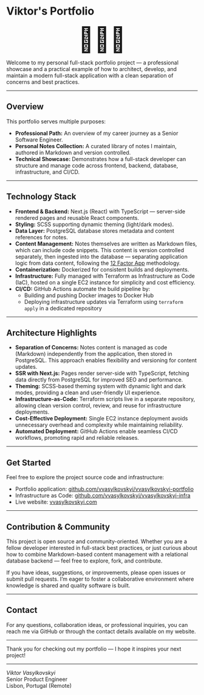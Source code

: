 # Viktor's Portfolio

<div style="display: flex; justify-content: center; font-size: 4rem;">🚀🚀🚀</div>

Welcome to my personal full-stack portfolio project — a professional showcase and a practical example of how to architect, develop, and maintain a modern full-stack application with a clean separation of concerns and best practices.

---

## Overview

This portfolio serves multiple purposes:

- **Professional Path:** An overview of my career journey as a Senior Software Engineer.
- **Personal Notes Collection:** A curated library of notes I maintain, authored in Markdown and version controlled.
- **Technical Showcase:** Demonstrates how a full-stack developer can structure and manage code across frontend, backend, database, infrastructure, and CI/CD.

---

## Technology Stack

- **Frontend & Backend:** Next.js (React) with TypeScript — server-side rendered pages and reusable React components.
- **Styling:** SCSS supporting dynamic theming (light/dark modes).
- **Data Layer:** PostgreSQL database stores metadata and content references for notes.
- **Content Management:** Notes themselves are written as Markdown files, which can include code snippets. This content is version controlled separately, then ingested into the database — separating application logic from data content, following the [12 Factor App](https://12factor.net/) methodology.
- **Containerization:** Dockerized for consistent builds and deployments.
- **Infrastructure:** Fully managed with Terraform as Infrastructure as Code (IaC), hosted on a single EC2 instance for simplicity and cost efficiency.
- **CI/CD:** GitHub Actions automate the build pipeline by:
  - Building and pushing Docker images to Docker Hub
  - Deploying infrastructure updates via Terraform using `terraform apply` in a dedicated repository

---

## Architecture Highlights

- **Separation of Concerns:** Notes content is managed as code (Markdown) independently from the application, then stored in PostgreSQL. This approach enables flexibility and versioning for content updates.
- **SSR with Next.js:** Pages render server-side with TypeScript, fetching data directly from PostgreSQL for improved SEO and performance.
- **Theming:** SCSS-based theming system with dynamic light and dark modes, providing a clean and user-friendly UI experience.
- **Infrastructure-as-Code:** Terraform scripts live in a separate repository, allowing clean version control, review, and reuse for infrastructure deployments.
- **Cost-Effective Deployment:** Single EC2 instance deployment avoids unnecessary overhead and complexity while maintaining reliability.
- **Automated Deployment:** GitHub Actions enable seamless CI/CD workflows, promoting rapid and reliable releases.

---

## Get Started

Feel free to explore the project source code and infrastructure:

- Portfolio application: [github.com/vvasylkovskyi/vvasylkovskyi-portfolio](https://github.com/vvasylkovskyi/vvasylkovskyi-portfolio)
- Infrastructure as Code: [github.com/vvasylkovskyi/vvasylkovskyi-infra](https://github.com/vvasylkovskyi/vvasylkovskyi-infra)
- Live website: [vvasylkovskyi.com](https://www.vvasylkovskyi.com/)

---

## Contribution & Community

This project is open source and community-oriented. Whether you are a fellow developer interested in full-stack best practices, or just curious about how to combine Markdown-based content management with a relational database backend — feel free to explore, fork, and contribute.

If you have ideas, suggestions, or improvements, please open issues or submit pull requests. I’m eager to foster a collaborative environment where knowledge is shared and quality software is built.

---

## Contact

For any questions, collaboration ideas, or professional inquiries, you can reach me via GitHub or through the contact details available on my website.

---

Thank you for checking out my portfolio — I hope it inspires your next project!

---

*Viktor Vasylkovskyi*  
Senior Product Engineer  
Lisbon, Portugal (Remote)
